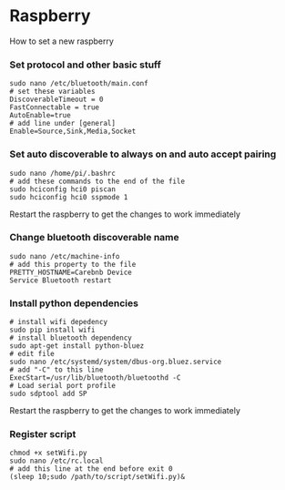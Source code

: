 # Raspberry

How to set a new raspberry

### Set protocol and other basic stuff
````
sudo nano /etc/bluetooth/main.conf
# set these variables
DiscoverableTimeout = 0
FastConnectable = true
AutoEnable=true
# add line under [general]
Enable=Source,Sink,Media,Socket
````

### Set auto discoverable to always on and auto accept pairing
````
sudo nano /home/pi/.bashrc
# add these commands to the end of the file
sudo hciconfig hci0 piscan 
sudo hciconfig hci0 sspmode 1
````
Restart the raspberry to get the changes to work immediately

### Change bluetooth discoverable name
````
sudo nano /etc/machine-info
# add this property to the file
PRETTY_HOSTNAME=Carebnb Device
Service Bluetooth restart
````

### Install python dependencies
````
# install wifi depedency
sudo pip install wifi
# install bluetooth dependency
sudo apt-get install python-bluez
# edit file
sudo nano /etc/systemd/system/dbus-org.bluez.service
# add "-C" to this line
ExecStart=/usr/lib/bluetooth/bluetoothd -C
# Load serial port profile
sudo sdptool add SP
````
Restart the raspberry to get the changes to work immediately

### Register script
````
chmod +x setWifi.py
sudo nano /etc/rc.local
# add this line at the end before exit 0
(sleep 10;sudo /path/to/script/setWifi.py)&
````